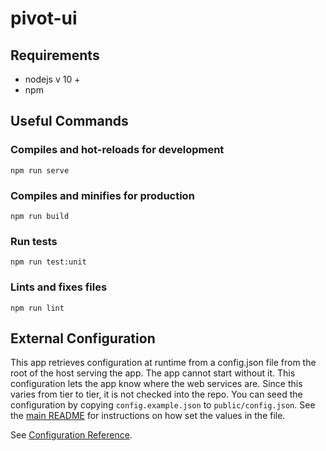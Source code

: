 # pivot-ui

## Requirements

 * nodejs v 10 +
 * npm

## Useful Commands

### Compiles and hot-reloads for development
```
npm run serve
```

### Compiles and minifies for production
```
npm run build
```

### Run tests
```
npm run test:unit
```

### Lints and fixes files
```
npm run lint
```


## External Configuration

This app retrieves configuration at runtime from a config.json file from the root of the host serving the app. The app cannot start without it.
This configuration lets the app know where the web services are. Since this varies from tier to tier, it is not checked into the repo.
You can seed the configuration by copying `config.example.json` to `public/config.json`. See the [main README](../README.md) for instructions on how set the values in the file.  

See [Configuration Reference](https://cli.vuejs.org/config/).
